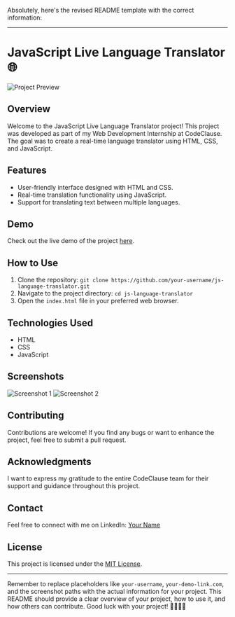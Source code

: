 Absolutely, here's the revised README template with the correct information:

---

# JavaScript Live Language Translator 🌐

![Project Preview](project-preview.png) <!-- Replace with a screenshot of your project -->

## Overview

Welcome to the JavaScript Live Language Translator project! This project was developed as part of my Web Development Internship at CodeClause. The goal was to create a real-time language translator using HTML, CSS, and JavaScript.

## Features

- User-friendly interface designed with HTML and CSS.
- Real-time translation functionality using JavaScript.
- Support for translating text between multiple languages.

## Demo

Check out the live demo of the project [here](https://your-demo-link.com).

## How to Use

1. Clone the repository: `git clone https://github.com/your-username/js-language-translator.git`
2. Navigate to the project directory: `cd js-language-translator`
3. Open the `index.html` file in your preferred web browser.

## Technologies Used

- HTML
- CSS
- JavaScript

## Screenshots

![Screenshot 1](screenshots/screenshot1.png)
![Screenshot 2](screenshots/screenshot2.png)

## Contributing

Contributions are welcome! If you find any bugs or want to enhance the project, feel free to submit a pull request.

## Acknowledgments

I want to express my gratitude to the entire CodeClause team for their support and guidance throughout this project.

## Contact

Feel free to connect with me on LinkedIn: [Your Name](https://www.linkedin.com/in/your-username)

## License

This project is licensed under the [MIT License](LICENSE).

---

Remember to replace placeholders like `your-username`, `your-demo-link.com`, and the screenshot paths with the actual information for your project. This README should provide a clear overview of your project, how to use it, and how others can contribute. Good luck with your project! 🚀👩‍💻🌐
